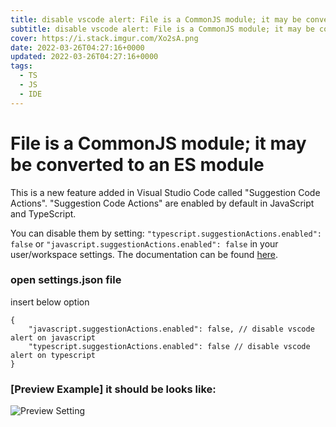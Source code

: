 ```yaml
---
title: disable vscode alert: File is a CommonJS module; it may be converted to an ES module
subtitle: disable vscode alert: File is a CommonJS module; it may be converted to an ES module
cover: https://i.stack.imgur.com/Xo2sA.png
date: 2022-03-26T04:27:16+0000
updated: 2022-03-26T04:27:16+0000
tags:
  - TS
  - JS
  - IDE
---
```


# File is a CommonJS module; it may be converted to an ES module
This is a new feature added in Visual Studio Code called "Suggestion Code Actions". "Suggestion Code Actions" are enabled by default in JavaScript and TypeScript.

You can disable them by setting: `"typescript.suggestionActions.enabled": false` or `"javascript.suggestionActions.enabled": false` in your user/workspace settings. The documentation can be found [here](https://code.visualstudio.com/docs/getstarted/settings).

### open settings.json file
insert below option
```jsonc
{
    "javascript.suggestionActions.enabled": false, // disable vscode alert on javascript
    "typescript.suggestionActions.enabled": false // disable vscode alert on typescript
}
```

### [Preview Example] it should be looks like:
![Preview Setting](https://i.stack.imgur.com/2AUwp.png)
